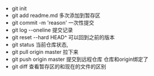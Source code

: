 - git init 
- git add readme.md 多次添加到暂存区
- git commit -m 'reason' 一次性提交
- git log --oneline 提交记录
- git reset --hard HEAD^ 可以回到之前的版本
- git status 当前仓库状态,
- git pull origin master 拉下来
- git push origin master 提交到远程仓库 仓库和origin绑定了
- git diff 查看暂存区的和现在的文件的区别